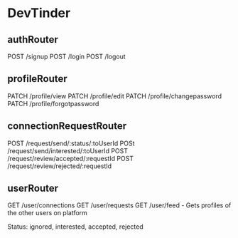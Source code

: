 # DevTinder

## authRouter
POST /signup
POST /login
POST /logout

## profileRouter
PATCH /profile/view
PATCH /profile/edit
PATCH /profile/changepassword
PATCH /profile/forgotpassword

## connectionRequestRouter
POST /request/send/:status/:toUserId
POSt /request/send/interested/:toUserId
POST /request/review/accepted/:requestId
POST /request/review/rejected/:requestId

## userRouter
GET /user/connections
GET /user/requests
GET /user/feed - Gets profiles of the other users on platform


Status: ignored, interested, accepted, rejected
